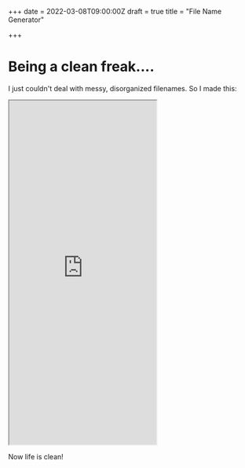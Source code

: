+++
date = 2022-03-08T09:00:00Z
draft = true
title = "File Name Generator"

+++
# Being a clean freak....

I just couldn't deal with messy, disorganized filenames. So I made this:

<iframe src="https://www.namegenerator.dandevelopment.uk/" title="name" style="height: 700px;">
</iframe>

Now life is clean! 
